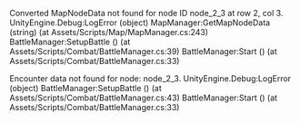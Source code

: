 Converted MapNodeData not found for node ID node_2_3 at row 2, col 3.
UnityEngine.Debug:LogError (object)
MapManager:GetMapNodeData (string) (at Assets/Scripts/Map/MapManager.cs:243)
BattleManager:SetupBattle () (at Assets/Scripts/Combat/BattleManager.cs:39)
BattleManager:Start () (at Assets/Scripts/Combat/BattleManager.cs:33)

Encounter data not found for node: node_2_3.
UnityEngine.Debug:LogError (object)
BattleManager:SetupBattle () (at Assets/Scripts/Combat/BattleManager.cs:43)
BattleManager:Start () (at Assets/Scripts/Combat/BattleManager.cs:33)

